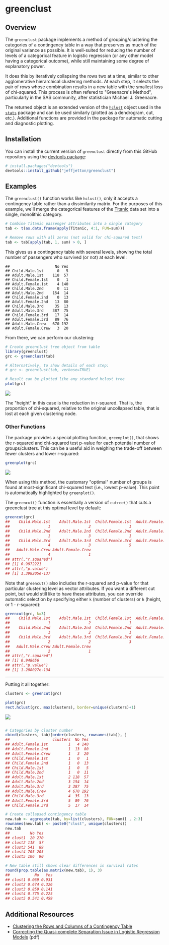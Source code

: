 
<!-- README.md is generated from README.Rmd. Please edit that file -->
greenclust
==========

Overview
--------

The `greenclust` package implements a method of grouping/clustering the categories of a contingency table in a way that preserves as much of the original variance as possible. It is well-suited for reducing the number of levels of a categorical feature in logistic regression (or any other model having a categorical outcome), while still maintaining some degree of explanatory power.

It does this by iteratively collapsing the rows two at a time, similar to other agglomerative hierarchical clustering methods. At each step, it selects the pair of rows whose combination results in a new table with the smallest loss of chi-squared. This process is often refered to "Greenacre's Method", particularly in the SAS community, after statistician Michael J. Greenacre.

The returned object is an extended version of the [`hclust`](https://stat.ethz.ch/R-manual/R-devel/library/stats/html/hclust.html) object used in the [`stats`](https://stat.ethz.ch/R-manual/R-devel/library/stats/html/stats-package.html) package and can be used similarly (plotted as a dendrogram, cut, etc.). Additional functions are provided in the package for automatic cutting and diagnostic plotting.

Installation
------------

You can install the current version of `greenclust` directly from this GitHub repository using the [devtools package](https://www.rstudio.com/products/rpackages/devtools/):

``` r
# install.packages("devtools")
devtools::install_github("jeffjetton/greenclust")
```

Examples
--------

The `greenclust()` function works like `hclust()`, only it accepts a contingency table rather than a dissimilarity matrix. For the purposes of this example, we'll merge the categorical features of the [Titanic](https://stat.ethz.ch/R-manual/R-devel/library/datasets/html/Titanic.html) data set into a single, monolithic category.

``` r
# Combine Titanic passenger attributes into a single category
tab <- t(as.data.frame(apply(Titanic, 4:1, FUN=sum)))

# Remove rows with all zeros (not valid for chi-squared test)
tab <- tab[apply(tab, 1, sum) > 0, ]
```

This gives us a contingency table with several levels, showing the total number of passengers who survived (or not) at each level:

    ##                    No Yes
    ## Child.Male.1st      0   5
    ## Adult.Male.1st    118  57
    ## Child.Female.1st    0   1
    ## Adult.Female.1st    4 140
    ## Child.Male.2nd      0  11
    ## Adult.Male.2nd    154  14
    ## Child.Female.2nd    0  13
    ## Adult.Female.2nd   13  80
    ## Child.Male.3rd     35  13
    ## Adult.Male.3rd    387  75
    ## Child.Female.3rd   17  14
    ## Adult.Female.3rd   89  76
    ## Adult.Male.Crew   670 192
    ## Adult.Female.Crew   3  20

From there, we can perform our clustering:

``` r
# Create greenclust tree object from table
library(greenclust)
grc <- greenclust(tab)

# Alternatively, to show details of each step:
# grc <- greenclust(tab, verbose=TRUE)

# Result can be plotted like any standard hclust tree
plot(grc)
```

![](man/figures/README-example_clusterplot_1-1.png)

The "height" in this case is the reduction in r-squared. That is, the proportion of chi-squared, relative to the original uncollapsed table, that is lost at each given clustering node.

### Other Functions

The package provides a special plotting function, `greenplot()`, that shows the r-squared and chi-squared test p-value for each potential number of groups/clusters. This can be a useful aid in weighing the trade-off between fewer clusters and lower r-squared:

``` r
greenplot(grc)
```

![](man/figures/README-example_greenplot-1.png)

When using this method, the customary "optimal" number of groups is found at most-significant chi-squared test (i.e., lowest p-value). This point is automatically highlighted by `greenplot()`.

The `greencut()` function is essentially a version of `cutree()` that cuts a greenclust tree at this optimal level by default:

``` r
greencut(grc)
##    Child.Male.1st    Adult.Male.1st  Child.Female.1st  Adult.Female.1st 
##                 1                 2                 1                 1 
##    Child.Male.2nd    Adult.Male.2nd  Child.Female.2nd  Adult.Female.2nd 
##                 1                 3                 1                 1 
##    Child.Male.3rd    Adult.Male.3rd  Child.Female.3rd  Adult.Female.3rd 
##                 4                 3                 5                 5 
##   Adult.Male.Crew Adult.Female.Crew 
##                 4                 1 
## attr(,"r.squared")
## [1] 0.9872221
## attr(,"p.value")
## [1] 1.398205e-137
```

Note that `greencut()` also includes the r-squared and p-value for that particular clustering level as vector attributes. If you want a different cut point, but would still like to have these attributes, you can override automatic selection by specifying either `k` (number of clusters) or `h` (height, or 1 - r-squared):

``` r
greencut(grc, k=3)
##    Child.Male.1st    Adult.Male.1st  Child.Female.1st  Adult.Female.1st 
##                 1                 2                 1                 1 
##    Child.Male.2nd    Adult.Male.2nd  Child.Female.2nd  Adult.Female.2nd 
##                 1                 2                 1                 1 
##    Child.Male.3rd    Adult.Male.3rd  Child.Female.3rd  Adult.Female.3rd 
##                 2                 2                 3                 3 
##   Adult.Male.Crew Adult.Female.Crew 
##                 2                 1 
## attr(,"r.squared")
## [1] 0.948656
## attr(,"p.value")
## [1] 1.208027e-134
```

------------------------------------------------------------------------

Putting it all together:

``` r
clusters <- greencut(grc)

plot(grc)
rect.hclust(grc, max(clusters), border=unique(clusters)+1)
```

![](man/figures/README-example_clusterplot2-1.png)

``` r

# Categories by cluster number
cbind(clusters, tab)[order(clusters, rownames(tab)), ]
##                   clusters  No Yes
## Adult.Female.1st         1   4 140
## Adult.Female.2nd         1  13  80
## Adult.Female.Crew        1   3  20
## Child.Female.1st         1   0   1
## Child.Female.2nd         1   0  13
## Child.Male.1st           1   0   5
## Child.Male.2nd           1   0  11
## Adult.Male.1st           2 118  57
## Adult.Male.2nd           3 154  14
## Adult.Male.3rd           3 387  75
## Adult.Male.Crew          4 670 192
## Child.Male.3rd           4  35  13
## Adult.Female.3rd         5  89  76
## Child.Female.3rd         5  17  14

# Create collapsed contingency table
new.tab <- aggregate(tab, by=list(clusters), FUN=sum)[ , 2:3]
rownames(new.tab) <- paste0("clust", unique(clusters))
new.tab
##         No Yes
## clust1  20 270
## clust2 118  57
## clust3 541  89
## clust4 705 205
## clust5 106  90

# New table still shows clear differences in survival rates
round(prop.table(as.matrix(new.tab), 1), 3)
##           No   Yes
## clust1 0.069 0.931
## clust2 0.674 0.326
## clust3 0.859 0.141
## clust4 0.775 0.225
## clust5 0.541 0.459
```

Additional Resources
--------------------

-   [Clustering the Rows and Columns of a Contingency Table](https://doi.org/10.1007/BF01901670)
-   [Correcting the Quasi-complete Separation Issue in Logistic Regression Models](https://pdfs.semanticscholar.org/bbb0/2b26cf6a1628b27ddef70a83b92962d6dce2.pdf) (pdf)
